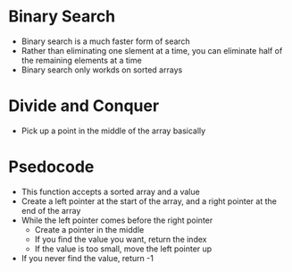 # Binary Search

- Binary search is a much faster form of search
- Rather than eliminating one slement at a time, you can eliminate half of the remaining elements at a time
- Binary search only workds on sorted arrays

# Divide and Conquer

- Pick up a point in the middle of the array basically

# Psedocode

- This function accepts a sorted array and a value
- Create a left pointer at the start of the array, and a right pointer at the end of the array
- While the left pointer comes before the right pointer
  - Create a pointer in the middle
  - If you find the value you want, return the index
  - If the value is too small, move the left pointer up
- If you never find the value, return -1
